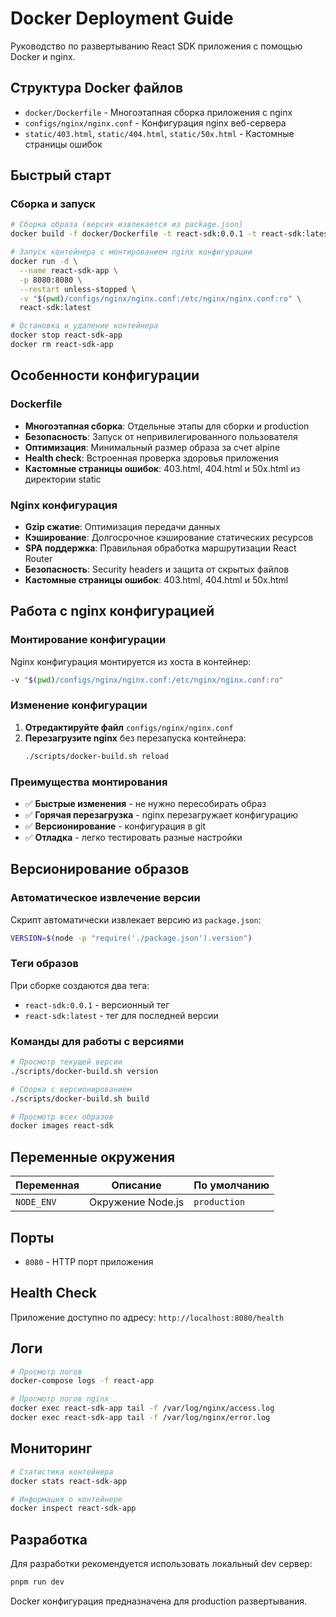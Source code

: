 # Docker Deployment Guide

Руководство по развертыванию React SDK приложения с помощью Docker и nginx.

## Структура Docker файлов

- `docker/Dockerfile` - Многоэтапная сборка приложения с nginx
- `configs/nginx/nginx.conf` - Конфигурация nginx веб-сервера
- `static/403.html`, `static/404.html`, `static/50x.html` - Кастомные страницы
  ошибок

## Быстрый старт

### Сборка и запуск

```bash
# Сборка образа (версия извлекается из package.json)
docker build -f docker/Dockerfile -t react-sdk:0.0.1 -t react-sdk:latest .

# Запуск контейнера с монтированием nginx конфигурации
docker run -d \
  --name react-sdk-app \
  -p 8080:8080 \
  --restart unless-stopped \
  -v "$(pwd)/configs/nginx/nginx.conf:/etc/nginx/nginx.conf:ro" \
  react-sdk:latest

# Остановка и удаление контейнера
docker stop react-sdk-app
docker rm react-sdk-app
```

## Особенности конфигурации

### Dockerfile

- **Многоэтапная сборка**: Отдельные этапы для сборки и production
- **Безопасность**: Запуск от непривилегированного пользователя
- **Оптимизация**: Минимальный размер образа за счет alpine
- **Health check**: Встроенная проверка здоровья приложения
- **Кастомные страницы ошибок**: 403.html, 404.html и 50x.html из директории
  static

### Nginx конфигурация

- **Gzip сжатие**: Оптимизация передачи данных
- **Кэширование**: Долгосрочное кэширование статических ресурсов
- **SPA поддержка**: Правильная обработка маршрутизации React Router
- **Безопасность**: Security headers и защита от скрытых файлов
- **Кастомные страницы ошибок**: 403.html, 404.html и 50x.html

## Работа с nginx конфигурацией

### Монтирование конфигурации

Nginx конфигурация монтируется из хоста в контейнер:

```bash
-v "$(pwd)/configs/nginx/nginx.conf:/etc/nginx/nginx.conf:ro"
```

### Изменение конфигурации

1. **Отредактируйте файл** `configs/nginx/nginx.conf`
2. **Перезагрузите nginx** без перезапуска контейнера:
   ```bash
   ./scripts/docker-build.sh reload
   ```

### Преимущества монтирования

- ✅ **Быстрые изменения** - не нужно пересобирать образ
- ✅ **Горячая перезагрузка** - nginx перезагружает конфигурацию
- ✅ **Версионирование** - конфигурация в git
- ✅ **Отладка** - легко тестировать разные настройки

## Версионирование образов

### Автоматическое извлечение версии

Скрипт автоматически извлекает версию из `package.json`:

```bash
VERSION=$(node -p "require('./package.json').version")
```

### Теги образов

При сборке создаются два тега:

- `react-sdk:0.0.1` - версионный тег
- `react-sdk:latest` - тег для последней версии

### Команды для работы с версиями

```bash
# Просмотр текущей версии
./scripts/docker-build.sh version

# Сборка с версионированием
./scripts/docker-build.sh build

# Просмотр всех образов
docker images react-sdk
```

## Переменные окружения

| Переменная | Описание          | По умолчанию |
| ---------- | ----------------- | ------------ |
| `NODE_ENV` | Окружение Node.js | `production` |

## Порты

- `8080` - HTTP порт приложения

## Health Check

Приложение доступно по адресу: `http://localhost:8080/health`

## Логи

```bash
# Просмотр логов
docker-compose logs -f react-app

# Просмотр логов nginx
docker exec react-sdk-app tail -f /var/log/nginx/access.log
docker exec react-sdk-app tail -f /var/log/nginx/error.log
```

## Мониторинг

```bash
# Статистика контейнера
docker stats react-sdk-app

# Информация о контейнере
docker inspect react-sdk-app
```

## Разработка

Для разработки рекомендуется использовать локальный dev сервер:

```bash
pnpm run dev
```

Docker конфигурация предназначена для production развертывания.
